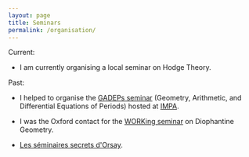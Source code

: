 ```yaml
---
layout: page
title: Seminars
permalink: /organisation/
---
```


Current:

- I am currently organising a local seminar on Hodge Theory.

Past:

- I helped to organise the <a href="https://w3.impa.br/~hossein/GADEPs/GADEPs.html" target="_blank">GADEPs seminar</a> (Geometry, Arithmetic, and Differential Equations of Periods) hosted at <a href="https://impa.br/" target="_blank">IMPA</a>.

- I was the Oxford contact for the <a href="https://sites.google.com/site/netandogra/working-seminar" target="_blank">WORKing seminar</a> on Diophantine Geometry.
- <a href="https://ssorsay.blogspot.com/" target ="_blank"> Les séminaires secrets d'Orsay</a>.

<!-- <h3>Discord server</h3>

If you are a student or a researcher and you would like to discuss topics related to Arithmetic Geometry, join our <a href="https://discord.gg/U6rwSg7qNS" target="_blank">Arithmetic Geometry Discord server</a>. All levels wellcome.

-->